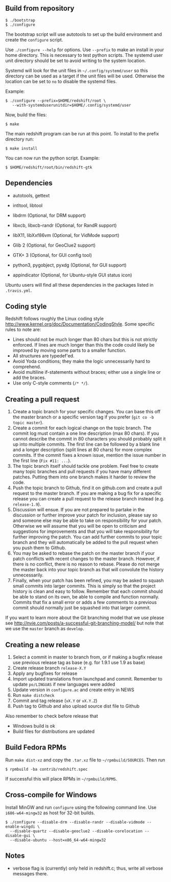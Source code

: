 ## Build from repository

```shell
$ ./bootstrap
$ ./configure
```

The bootstrap script will use autotools to set up the build environment and
create the `configure` script.

Use `./configure --help` for options. Use `--prefix` to make an install in your
home directory. This is necessary to test python scripts. The systemd user unit
directory should be set to avoid writing to the system location.

Systemd will look for the unit files in `~/.config/systemd/user` so this
directory can be used as a target if the unit files will be used. Otherwise the
location can be set to `no` to disable the systemd files.

Example:

```shell
$ ./configure --prefix=$HOME/redshift/root \
   --with-systemduserunitdir=$HOME/.config/systemd/user
```

Now, build the files:

```shell
$ make
```

The main redshift program can be run at this point. To install to the prefix
directory run:

```shell
$ make install
```

You can now run the python script. Example:

```shell
$ $HOME/redshift/root/bin/redshift-gtk
```

## Dependencies

- autotools, gettext
- intltool, libtool
- libdrm (Optional, for DRM support)
- libxcb, libxcb-randr (Optional, for RandR support)
- libX11, libXxf86vm (Optional, for VidMode support)
- Glib 2 (Optional, for GeoClue2 support)
- GTK+ 3 (Optional, for GUI config tool)

- python3, pygobject, pyxdg (Optional, for GUI support)
- appindicator (Optional, for Ubuntu-style GUI status icon)

Ubuntu users will find all these dependencies in the packages listed in
`.travis.yml`.

## Coding style

Redshift follows roughly the Linux coding style
<http://www.kernel.org/doc/Documentation/CodingStyle>. Some specific rules to
note are:

- Lines should not be much longer than 80 chars but this is not strictly
  enforced. If lines are much longer than this the code could likely be improved
  by moving some parts to a smaller function.
- All structures are typedef'ed.
- Avoid Yoda conditions; they make the logic unnecessarily hard to comprehend.
- Avoid multiline if-statements without braces; either use a single line or add
  the braces.
- Use only C-style comments (`/* */`).

## Creating a pull request

1. Create a topic branch for your specific changes. You can base this off the
   master branch or a specific version tag if you prefer
   (`git co -b topic master`).
2. Create a commit for each logical change on the topic branch. The commit log
   must contain a one line description (max 80 chars). If you cannot describe
   the commit in 80 characters you should probably split it up into multiple
   commits. The first line can be followed by a blank line and a longer
   description (split lines at 80 chars) for more complex commits. If the commit
   fixes a known issue, mention the issue number in the first line
   (`Fix #11: ...`).
3. The topic branch itself should tackle one problem. Feel free to create many
   topic branches and pull requests if you have many different patches. Putting
   them into one branch makes it harder to review the code.
4. Push the topic branch to Github, find it on github.com and create a pull
   request to the master branch. If you are making a bug fix for a specific
   release you can create a pull request to the release branch instead (e.g.
   `release-1.9`).
5. Discussion will ensue. If you are not prepared to partake in the discussion
   or further improve your patch for inclusion, please say so and someone else
   may be able to take on responsibility for your patch. Otherwise we will
   assume that you will be open to criticism and suggestions for improvements
   and that you will take responsibility for further improving the patch. You
   can add further commits to your topic branch and they will automatically be
   added to the pull request when you push them to Github.
6. You may be asked to rebase the patch on the master branch if your patch
   conflicts with recent changes to the master branch. However, if there is no
   conflict, there is no reason to rebase. Please do not merge the master back
   into your topic branch as that will convolute the history unnecessarily.
7. Finally, when your patch has been refined, you may be asked to squash small
   commits into larger commits. This is simply so that the project history is
   clean and easy to follow. Remember that each commit should be able to stand
   on its own, be able to compile and function normally. Commits that fix a
   small error or adds a few comments to a previous commit should normally just
   be squashed into that larger commit.

If you want to learn more about the Git branching model that we use please see
<http://nvie.com/posts/a-successful-git-branching-model/> but note that we use
the `master` branch as `develop`.

## Creating a new release

1. Select a commit in master to branch from, or if making a bugfix release use
   previous release tag as base (e.g. for 1.9.1 use 1.9 as base)
2. Create release branch `release-X.Y`
3. Apply any bugfixes for release
4. Import updated translations from launchpad and commit. Remember to update
   `po/LINGUAS` if new languages were added
5. Update version in `configure.ac` and create entry in NEWS
6. Run `make distcheck`
7. Commit and tag release (`vX.Y` or `vX.Y.Z`)
8. Push tag to Github and also upload source dist file to Github

Also remember to check before release that

- Windows build is ok
- Build files for distributions are updated

## Build Fedora RPMs

Run `make dist-xz` and copy the `.tar.xz` file to `~/rpmbuild/SOURCES`. Then run

```shell
$ rpmbuild -ba contrib/redshift.spec
```

If successful this will place RPMs in `~/rpmbuild/RPMS`.

## Cross-compile for Windows

Install MinGW and run `configure` using the following command line. Use
`i686-w64-mingw32` as host for 32-bit builds.

```shell
$ ./configure --disable-drm --disable-randr --disable-vidmode --enable-wingdi \
  --disable-quartz --disable-geoclue2 --disable-corelocation --disable-gui \
  --disable-ubuntu --host=x86_64-w64-mingw32
```

## Notes

- verbose flag is (currently) only held in redshift.c; thus, write all verbose
  messages there.
